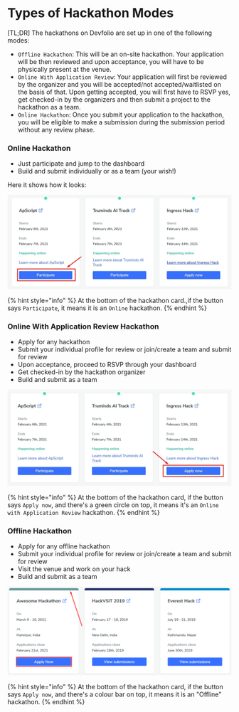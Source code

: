 # Types of Hackathon Modes

\[TL;DR\] The hackathons on Devfolio are set up in one of the following modes:

* `Offline Hackathon`: This will be an on-site hackathon. Your application will be then reviewed and upon acceptance, you will have to be physically present at the venue. 
* `Online With Application Review`: Your application will first be reviewed by the organizer and you will be accepted/not accepted/waitlisted on the basis of that. Upon getting accepted, you will first have to RSVP yes, get checked-in by the organizers and then submit a project to the hackathon as a team. 
* `Online Hackathon`: Once you submit your application to the hackathon, you will be eligible to make a submission during the submission period without any review phase.

### Online Hackathon

* Just participate and jump to the dashboard
* Build and submit individually or as a team \(your wish!\)

Here it shows how it looks:

![](../../.gitbook/assets/image%20%28108%29.png)

{% hint style="info" %}
At the bottom of the hackathon card.,if the button says `Participate`, it means it is an `Online` hackathon.
{% endhint %}

### Online With Application Review Hackathon

* Apply for any hackathon
* Submit your individual profile for review or join/create a team and submit for review
* Upon acceptance, proceed to RSVP through your dashboard
* Get checked-in by the hackathon organizer
* Build and submit as a team

![](../../.gitbook/assets/image%20%28109%29.png)

{% hint style="info" %}
At the bottom of the hackathon card, if the button says `Apply now`, and there's a green circle on top, it means it's an `Online with Application Review` hackathon.
{% endhint %}

### Offline Hackathon

* Apply for any offline hackathon
* Submit your individual profile for review or join/create a team and submit for review
* Visit the venue and work on your hack
* Build and submit as a team

![](../../.gitbook/assets/image%20%2869%29.png)

{% hint style="info" %}
At the bottom of the hackathon card, if the button says `Apply now`, and there's a colour bar on top, it means it is an "Offline" hackathon.
{% endhint %}


